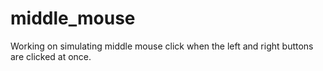 middle_mouse
============

Working on simulating middle mouse click when the left and right buttons are clicked at once.